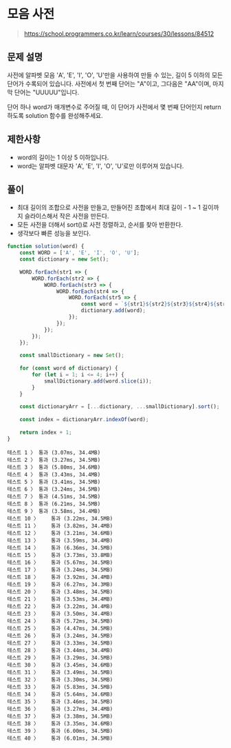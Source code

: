 # 모음 사전
> https://school.programmers.co.kr/learn/courses/30/lessons/84512
## 문제 설명
사전에 알파벳 모음 'A', 'E', 'I', 'O', 'U'만을 사용하여 만들 수 있는, 길이 5 이하의 모든 단어가 수록되어 있습니다. 사전에서 첫 번째 단어는 "A"이고, 그다음은 "AA"이며, 마지막 단어는 "UUUUU"입니다.

단어 하나 word가 매개변수로 주어질 때, 이 단어가 사전에서 몇 번째 단어인지 return 하도록 solution 함수를 완성해주세요.

## 제한사항
- word의 길이는 1 이상 5 이하입니다.
- word는 알파벳 대문자 'A', 'E', 'I', 'O', 'U'로만 이루어져 있습니다.

## 풀이
- 최대 길이의 조합으로 사전을 만들고, 만들어진 조합에서 최대 길이 - 1 ~ 1 길이까지 슬라이스해서 작은 사전을 만든다.
- 모든 사전을 더해서 sort()로 사전 정렬하고, 순서를 찾아 반환한다.
- 생각보다 빠른 성능을 보인다.

```js
function solution(word) {
    const WORD = ['A', 'E', 'I', 'O', 'U'];
    const dictionary = new Set();
    
    WORD.forEach(str1 => {
        WORD.forEach(str2 => {
            WORD.forEach(str3 => {
                WORD.forEach(str4 => {
                    WORD.forEach(str5 => {
                        const word = `${str1}${str2}${str3}${str4}${str5}`;
                        dictionary.add(word);
                    });
                });
            });
        });
    });
    
    const smallDictionary = new Set();
    
    for (const word of dictionary) {
        for (let i = 1; i <= 4; i++) {
            smallDictionary.add(word.slice(i));
        }
    }
    
    const dictionaryArr = [...dictionary, ...smallDictionary].sort();
    
    const index = dictionaryArr.indexOf(word);
    
    return index + 1;
}
```
```
테스트 1 〉	통과 (3.07ms, 34.4MB)
테스트 2 〉	통과 (3.27ms, 34.5MB)
테스트 3 〉	통과 (5.80ms, 34.6MB)
테스트 4 〉	통과 (3.43ms, 34.4MB)
테스트 5 〉	통과 (3.41ms, 34.5MB)
테스트 6 〉	통과 (3.24ms, 34.5MB)
테스트 7 〉	통과 (4.51ms, 34.5MB)
테스트 8 〉	통과 (6.21ms, 34.5MB)
테스트 9 〉	통과 (3.58ms, 34.4MB)
테스트 10 〉	통과 (3.22ms, 34.5MB)
테스트 11 〉	통과 (3.82ms, 34.4MB)
테스트 12 〉	통과 (3.21ms, 34.6MB)
테스트 13 〉	통과 (3.59ms, 34.4MB)
테스트 14 〉	통과 (6.36ms, 34.5MB)
테스트 15 〉	통과 (3.73ms, 33.8MB)
테스트 16 〉	통과 (5.67ms, 34.5MB)
테스트 17 〉	통과 (3.24ms, 34.5MB)
테스트 18 〉	통과 (3.92ms, 34.4MB)
테스트 19 〉	통과 (6.27ms, 34.3MB)
테스트 20 〉	통과 (3.48ms, 34.5MB)
테스트 21 〉	통과 (3.53ms, 34.4MB)
테스트 22 〉	통과 (3.22ms, 34.4MB)
테스트 23 〉	통과 (3.50ms, 34.4MB)
테스트 24 〉	통과 (5.72ms, 34.5MB)
테스트 25 〉	통과 (4.47ms, 34.5MB)
테스트 26 〉	통과 (3.24ms, 34.5MB)
테스트 27 〉	통과 (3.33ms, 34.5MB)
테스트 28 〉	통과 (3.44ms, 34.4MB)
테스트 29 〉	통과 (3.29ms, 34.5MB)
테스트 30 〉	통과 (3.45ms, 34.6MB)
테스트 31 〉	통과 (3.49ms, 34.5MB)
테스트 32 〉	통과 (3.30ms, 34.5MB)
테스트 33 〉	통과 (5.83ms, 34.5MB)
테스트 34 〉	통과 (5.64ms, 34.6MB)
테스트 35 〉	통과 (3.46ms, 34.5MB)
테스트 36 〉	통과 (3.27ms, 34.4MB)
테스트 37 〉	통과 (3.38ms, 34.5MB)
테스트 38 〉	통과 (3.35ms, 34.6MB)
테스트 39 〉	통과 (6.00ms, 34.5MB)
테스트 40 〉	통과 (6.01ms, 34.5MB)
```
